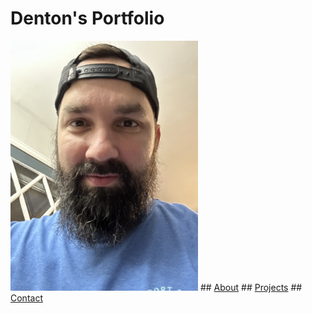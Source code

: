 # Denton's Portfolio
<img src="Images/IMG_3537.jpeg" width="300px">
## <a href="https://dentonmay.github.io/About/">About</a>
## <a href="https://dentonmay.github.io/Projects/">Projects</a>
## <a href="https://dentonmay.github.io/Contact/">Contact</a>
<script>
  document.body.style.backgroundColor = "lightgreen";
</script>
<style>
  a:hover {
    background-color: purple;
    }
</style>
